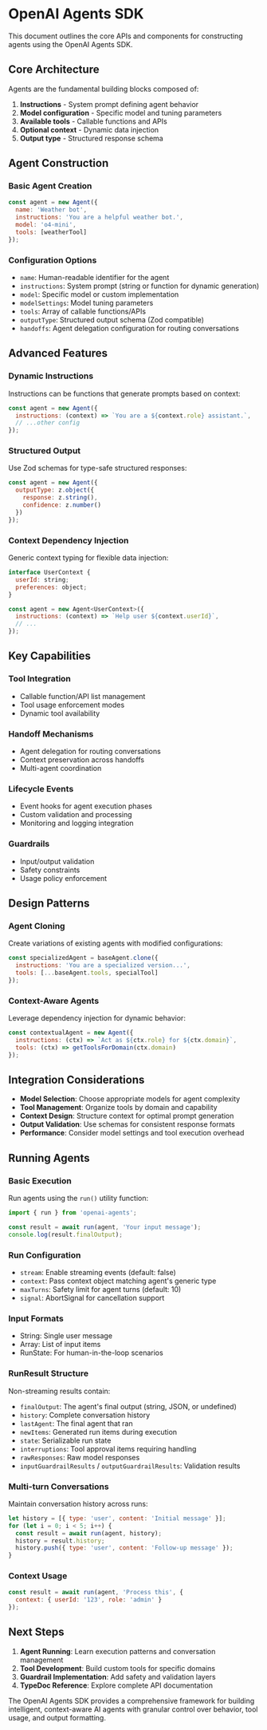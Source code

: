 # OpenAI Agents SDK

This document outlines the core APIs and components for constructing agents using the OpenAI Agents SDK.

## Core Architecture

Agents are the fundamental building blocks composed of:

1. **Instructions** - System prompt defining agent behavior
2. **Model configuration** - Specific model and tuning parameters  
3. **Available tools** - Callable functions and APIs
4. **Optional context** - Dynamic data injection
5. **Output type** - Structured response schema

## Agent Construction

### Basic Agent Creation

```javascript
const agent = new Agent({
  name: 'Weather bot',
  instructions: 'You are a helpful weather bot.',
  model: 'o4-mini',
  tools: [weatherTool]
});
```

### Configuration Options

- `name`: Human-readable identifier for the agent
- `instructions`: System prompt (string or function for dynamic generation)
- `model`: Specific model or custom implementation
- `modelSettings`: Model tuning parameters
- `tools`: Array of callable functions/APIs
- `outputType`: Structured output schema (Zod compatible)
- `handoffs`: Agent delegation configuration for routing conversations

## Advanced Features

### Dynamic Instructions
Instructions can be functions that generate prompts based on context:

```javascript
const agent = new Agent({
  instructions: (context) => `You are a ${context.role} assistant.`,
  // ...other config
});
```

### Structured Output
Use Zod schemas for type-safe structured responses:

```javascript
const agent = new Agent({
  outputType: z.object({
    response: z.string(),
    confidence: z.number()
  })
});
```

### Context Dependency Injection
Generic context typing for flexible data injection:

```javascript
interface UserContext {
  userId: string;
  preferences: object;
}

const agent = new Agent<UserContext>({
  instructions: (context) => `Help user ${context.userId}`,
  // ...
});
```

## Key Capabilities

### Tool Integration
- Callable function/API list management
- Tool usage enforcement modes
- Dynamic tool availability

### Handoff Mechanisms
- Agent delegation for routing conversations
- Context preservation across handoffs
- Multi-agent coordination

### Lifecycle Events
- Event hooks for agent execution phases
- Custom validation and processing
- Monitoring and logging integration

### Guardrails
- Input/output validation
- Safety constraints
- Usage policy enforcement

## Design Patterns

### Agent Cloning
Create variations of existing agents with modified configurations:

```javascript
const specializedAgent = baseAgent.clone({
  instructions: 'You are a specialized version...',
  tools: [...baseAgent.tools, specialTool]
});
```

### Context-Aware Agents
Leverage dependency injection for dynamic behavior:

```javascript
const contextualAgent = new Agent({
  instructions: (ctx) => `Act as ${ctx.role} for ${ctx.domain}`,
  tools: (ctx) => getToolsForDomain(ctx.domain)
});
```

## Integration Considerations

- **Model Selection**: Choose appropriate models for agent complexity
- **Tool Management**: Organize tools by domain and capability
- **Context Design**: Structure context for optimal prompt generation
- **Output Validation**: Use schemas for consistent response formats
- **Performance**: Consider model settings and tool execution overhead

## Running Agents

### Basic Execution
Run agents using the `run()` utility function:

```javascript
import { run } from 'openai-agents';

const result = await run(agent, 'Your input message');
console.log(result.finalOutput);
```

### Run Configuration
- `stream`: Enable streaming events (default: false)
- `context`: Pass context object matching agent's generic type
- `maxTurns`: Safety limit for agent turns (default: 10)
- `signal`: AbortSignal for cancellation support

### Input Formats
- String: Single user message
- Array: List of input items
- RunState: For human-in-the-loop scenarios

### RunResult Structure
Non-streaming results contain:
- `finalOutput`: The agent's final output (string, JSON, or undefined)
- `history`: Complete conversation history
- `lastAgent`: The final agent that ran
- `newItems`: Generated run items during execution
- `state`: Serializable run state
- `interruptions`: Tool approval items requiring handling
- `rawResponses`: Raw model responses
- `inputGuardrailResults` / `outputGuardrailResults`: Validation results

### Multi-turn Conversations
Maintain conversation history across runs:

```javascript
let history = [{ type: 'user', content: 'Initial message' }];
for (let i = 0; i < 5; i++) {
  const result = await run(agent, history);
  history = result.history;
  history.push({ type: 'user', content: 'Follow-up message' });
}
```

### Context Usage
```javascript
const result = await run(agent, 'Process this', {
  context: { userId: '123', role: 'admin' }
});
```

## Next Steps

1. **Agent Running**: Learn execution patterns and conversation management
2. **Tool Development**: Build custom tools for specific domains
3. **Guardrail Implementation**: Add safety and validation layers
4. **TypeDoc Reference**: Explore complete API documentation

The OpenAI Agents SDK provides a comprehensive framework for building intelligent, context-aware AI agents with granular control over behavior, tool usage, and output formatting.